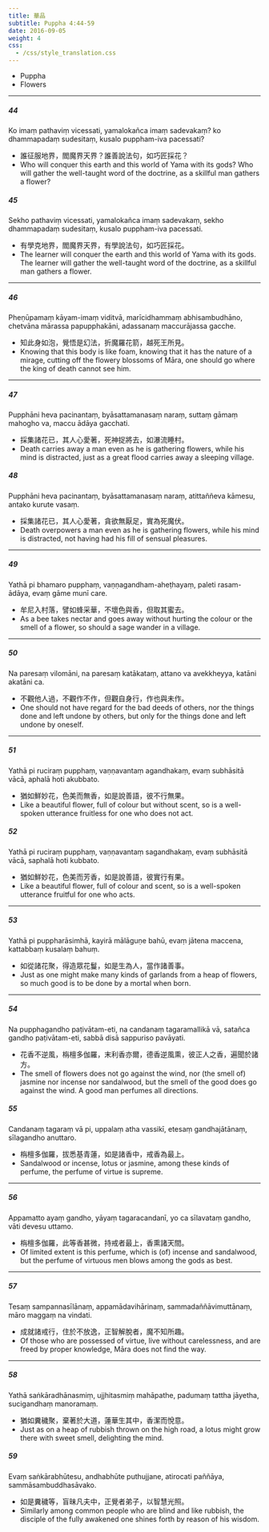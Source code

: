```yaml
---
title: 華品
subtitle: Puppha 4:44-59
date: 2016-09-05
weight: 4
css:
  - /css/style_translation.css
---
```


- Puppha
- Flowers

---

##### 44

Ko imaṃ pathaviṃ vicessati, yamalokañca imaṃ sadevakaṃ? ko dhammapadaṃ sudesitaṃ, kusalo puppham-iva pacessati?

- 誰征服地界，閻魔界天界？誰善說法句，如巧匠採花？
- Who will conquer this earth and this world of Yama with its gods? Who will gather the well-taught word of the doctrine, as a skillful man gathers a flower?

##### 45

Sekho pathaviṃ vicessati, yamalokañca imaṃ sadevakaṃ, sekho dhammapadaṃ sudesitaṃ, kusalo puppham-iva pacessati.

- 有學克地界，閻魔界天界，有學說法句，如巧匠採花。
- The learner will conquer the earth and this world of Yama with its gods. The learner will gather the well-taught word of the doctrine, as a skillful man gathers a flower.

---

##### 46

Pheṇūpamaṃ kāyam-imaṃ viditvā, marīcidhammaṃ abhisambudhāno, chetvāna mārassa papupphakāni, adassanaṃ maccurājassa gacche.

- 知此身如泡，覺悟是幻法，折魔羅花箭，越死王所見。
- Knowing that this body is like foam, knowing that it has the nature of a mirage, cutting off the flowery blossoms of Māra, one should go where the king of death cannot see him.

---

##### 47

Pupphāni heva pacinantaṃ, byāsattamanasaṃ naraṃ, suttaṃ gāmaṃ mahogho va, maccu ādāya gacchati.

- 採集諸花已，其人心愛著，死神捉將去，如瀑流睡村。
- Death carries away a man even as he is gathering flowers, while his mind is distracted, just as a great flood carries away a sleeping village.

##### 48

Pupphāni heva pacinantaṃ, byāsattamanasaṃ naraṃ, atittaññeva kāmesu, antako kurute vasaṃ.

- 採集諸花已，其人心愛著，貪欲無厭足，實為死魔伏。
- Death overpowers a man even as he is gathering flowers, while his mind is distracted, not having had his fill of sensual pleasures.

---

##### 49

Yathā pi bhamaro pupphaṃ, vaṇṇagandham-aheṭhayaṃ, paleti rasam-ādāya, evaṃ gāme munī care.

- 牟尼入村落，譬如蜂采華，不壞色與香，但取其蜜去。
- As a bee takes nectar and goes away without hurting the colour or the smell of a flower, so should a sage wander in a village.

---

##### 50

Na paresaṃ vilomāni, na paresaṃ katākataṃ, attano va avekkheyya, katāni akatāni ca.

- 不觀他人過，不觀作不作，但觀自身行，作也與未作。
- One should not have regard for the bad deeds of others, nor the things done and left undone by others, but only for the things done and left undone by oneself.

---

##### 51

Yathā pi ruciraṃ pupphaṃ, vaṇṇavantaṃ agandhakaṃ, evaṃ subhāsitā vācā, aphalā hoti akubbato.

- 猶如鮮妙花，色美而無香，如是說善語，彼不行無果。
- Like a beautiful flower, full of colour but without scent, so is a well-spoken utterance fruitless for one who does not act.

##### 52

Yathā pi ruciraṃ pupphaṃ, vaṇṇavantaṃ sagandhakaṃ, evaṃ subhāsitā vācā, saphalā hoti kubbato.

- 猶如鮮妙花，色美而芳香，如是說善語，彼實行有果。
- Like a beautiful flower, full of colour and scent, so is a well-spoken utterance fruitful for one who acts.

---

##### 53

Yathā pi puppharāsimhā, kayirā mālāguṇe bahū, evaṃ jātena maccena, kattabbaṃ kusalaṃ bahuṃ.

- 如從諸花聚，得造眾花鬘，如是生為人，當作諸善事。
- Just as one might make many kinds of garlands from a heap of flowers, so much good is to be done by a mortal when born.

---

##### 54

Na pupphagandho paṭivātam-eti, na candanaṃ tagaramallikā vā, satañca gandho paṭivātam-eti, sabbā disā sappuriso pavāyati.

- 花香不逆風，栴檀多伽羅，末利香亦爾，德香逆風熏，彼正人之香，遍聞於諸方。
- The smell of flowers does not go against the wind, nor (the smell of) jasmine nor incense nor sandalwood, but the smell of the good does go against the wind. A good man perfumes all directions.

##### 55

Candanaṃ tagaraṃ vā pi, uppalaṃ atha vassikī, etesaṃ gandhajātānaṃ, sīlagandho anuttaro.

- 栴檀多伽羅，拔悉基青蓮，如是諸香中，戒香為最上。
- Sandalwood or incense, lotus or jasmine, among these kinds of perfume, the perfume of virtue is supreme.

---

##### 56

Appamatto ayaṃ gandho, yāyaṃ tagaracandanī, yo ca sīlavataṃ gandho, vāti devesu uttamo.

- 栴檀多伽羅，此等香甚微，持戒者最上，香熏諸天間。
- Of limited extent is this perfume, which is (of) incense and sandalwood, but the perfume of virtuous men blows among the gods as best.

---

##### 57

Tesaṃ sampannasīlānaṃ, appamādavihārinaṃ, sammadaññāvimuttānaṃ, māro maggaṃ na vindati.

- 成就諸戒行，住於不放逸，正智解脫者，魔不知所趣。
- Of those who are possessed of virtue, live without carelessness, and are freed by proper knowledge, Māra does not find the way.

---

##### 58

Yathā saṅkāradhānasmiṃ, ujjhitasmiṃ mahāpathe, padumaṃ tattha jāyetha, sucigandhaṃ manoramaṃ.

- 猶如糞穢聚，棄著於大道，蓮華生其中，香潔而悅意。
- Just as on a heap of rubbish thrown on the high road, a lotus might grow there with sweet smell, delighting the mind.

##### 59

Evaṃ saṅkārabhūtesu, andhabhūte puthujjane, atirocati paññāya, sammāsambuddhasāvako.

- 如是糞穢等，盲昧凡夫中，正覺者弟子，以智慧光照。
- Similarly among common people who are blind and like rubbish, the disciple of the fully awakened one shines forth by reason of his wisdom.
